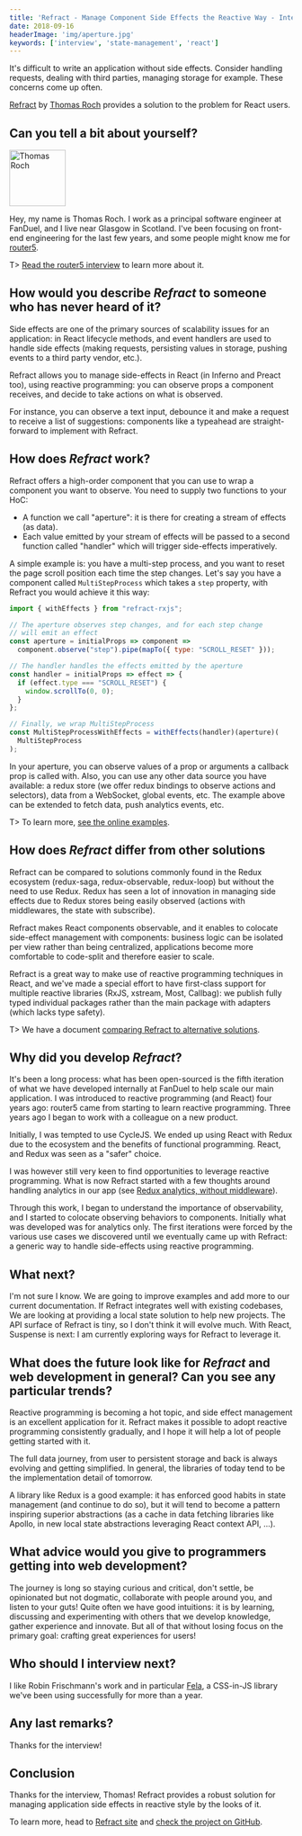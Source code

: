 ```yaml
---
title: 'Refract - Manage Component Side Effects the Reactive Way - Interview with Thomas Roch.'
date: 2018-09-16
headerImage: 'img/aperture.jpg'
keywords: ['interview', 'state-management', 'react']
---
```


It's difficult to write an application without side effects. Consider handling requests, dealing with third parties, managing storage for example. These concerns come up often.

[Refract](https://refract.js.org/) by [Thomas Roch](https://twitter.com/tcroch) provides a solution to the problem for React users.

## Can you tell a bit about yourself?

<p>
<span class="author">
  <img src="https://www.gravatar.com/avatar/8f3bfe81d2d4de9670c430346c490c3f?s=200" alt="Thomas Roch" class="author" width="100" height="100" />
</span>

Hey, my name is Thomas Roch. I work as a principal software engineer at FanDuel, and I live near Glasgow in Scotland. I've been focusing on front-end engineering for the last few years, and some people might know me for [router5](https://router5.js.org).

</p>

T> [Read the router5 interview](/blog/react-router5-interview/) to learn more about it.

## How would you describe _Refract_ to someone who has never heard of it?

Side effects are one of the primary sources of scalability issues for an application: in React lifecycle methods, and event handlers are used to handle side effects (making requests, persisting values in storage, pushing events to a third party vendor, etc.).

Refract allows you to manage side-effects in React (in Inferno and Preact too), using reactive programming: you can observe props a component receives, and decide to take actions on what is observed.

For instance, you can observe a text input, debounce it and make a request to receive a list of suggestions: components like a typeahead are straight-forward to implement with Refract.

## How does _Refract_ work?

Refract offers a high-order component that you can use to wrap a component you want to observe. You need to supply two functions to your HoC:

* A function we call "aperture": it is there for creating a stream of effects (as data).
* Each value emitted by your stream of effects will be passed to a second function called "handler" which will trigger side-effects imperatively.

A simple example is: you have a multi-step process, and you want to reset the page scroll position each time the step changes. Let's say you have a component called `MultiStepProcess` which takes a `step` property, with Refract you would achieve it this way:

```javascript
import { withEffects } from "refract-rxjs";

// The aperture observes step changes, and for each step change
// will emit an effect
const aperture = initialProps => component =>
  component.observe("step").pipe(mapTo({ type: "SCROLL_RESET" }));

// The handler handles the effects emitted by the aperture
const handler = initialProps => effect => {
  if (effect.type === "SCROLL_RESET") {
    window.scrollTo(0, 0);
  }
};

// Finally, we wrap MultiStepProcess
const MultiStepProcessWithEffects = withEffects(handler)(aperture)(
  MultiStepProcess
);
```

In your aperture, you can observe values of a prop or arguments a callback prop is called with. Also, you can use any other data source you have available: a redux store (we offer redux bindings to observe actions and selectors), data from a WebSocket, global events, etc. The example above can be extended to fetch data, push analytics events, etc.

T> To learn more, [see the online examples](https://refract.js.org/examples).

## How does _Refract_ differ from other solutions

Refract can be compared to solutions commonly found in the Redux ecosystem (redux-saga, redux-observable, redux-loop) but without the need to use Redux. Redux has seen a lot of innovation in managing side effects due to Redux stores being easily observed (actions with middlewares, the state with subscribe).

Refract makes React components observable, and it enables to colocate side-effect management with components: business logic can be isolated per view rather than being centralized, applications become more comfortable to code-split and therefore easier to scale.

Refract is a great way to make use of reactive programming techniques in React, and we've made a special effort to have first-class support for multiple reactive libraries (RxJS, xstream, Most, Callbag): we publish fully typed individual packages rather than the main package with adapters (which lacks type safety).

T> We have a document [comparing Refract to alternative solutions](https://refract.js.org/introduction/alternatives).

## Why did you develop _Refract_?

It's been a long process: what has been open-sourced is the fifth iteration of what we have developed internally at FanDuel to help scale our main application. I was introduced to reactive programming (and React) four years ago: router5 came from starting to learn reactive programming. Three years ago I began to work with a colleague on a new product.

Initially, I was tempted to use CycleJS. We ended up using React with Redux due to the ecosystem and the benefits of functional programming. React, and Redux was seen as a "safer" choice.

I was however still very keen to find opportunities to leverage reactive programming. What is now Refract started with a few thoughts around handling analytics in our app (see [Redux analytics, without middleware](http://troch.github.io/posts/2016/09/27/redux-analytics-without-middleware/)).

Through this work, I began to understand the importance of observability, and I started to colocate observing behaviors to components. Initially what was developed was for analytics only. The first iterations were forced by the various use cases we discovered until we eventually came up with Refract: a generic way to handle side-effects using reactive programming.

## What next?

I'm not sure I know. We are going to improve examples and add more to our current documentation. If Refract integrates well with existing codebases, We are looking at providing a local state solution to help new projects. The API surface of Refract is tiny, so I don't think it will evolve much. With React, Suspense is next: I am currently exploring ways for Refract to leverage it.

## What does the future look like for _Refract_ and web development in general? Can you see any particular trends?

Reactive programming is becoming a hot topic, and side effect management is an excellent application for it. Refract makes it possible to adopt reactive programming consistently gradually, and I hope it will help a lot of people getting started with it.

The full data journey, from user to persistent storage and back is always evolving and getting simplified. In general, the libraries of today tend to be the implementation detail of tomorrow.

A library like Redux is a good example: it has enforced good habits in state management (and continue to do so), but it will tend to become a pattern inspiring superior abstractions (as a cache in data fetching libraries like Apollo, in new local state abstractions leveraging React context API, ...).

## What advice would you give to programmers getting into web development?

The journey is long so staying curious and critical, don't settle, be opinionated but not dogmatic, collaborate with people around you, and listen to your guts! Quite often we have good intuitions: it is by learning, discussing and experimenting with others that we develop knowledge, gather experience and innovate. But all of that without losing focus on the primary goal: crafting great experiences for users!

## Who should I interview next?

I like Robin Frischmann's work and in particular [Fela](fela.js.org), a CSS-in-JS library we've been using successfully for more than a year.

## Any last remarks?

Thanks for the interview!

## Conclusion

Thanks for the interview, Thomas! Refract provides a robust solution for managing application side effects in reactive style by the looks of it.

To learn more, head to [Refract site](https://refract.js.org/) and [check the project on GitHub](https://github.com/fanduel-oss/refract).
